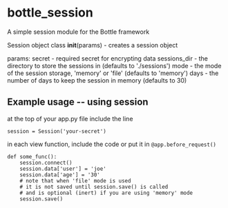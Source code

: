 # bottle_session
A simple session module for the Bottle framework

Session object class
    __init__(params) - creates a session object

params:
 secret - required secret for encrypting data
 sessions_dir - the directory to store the sessions in (defaults to './sessions')
 mode - the mode of the session storage, 'memory' or 'file' (defaults to 'memory')
 days - the number of days to keep the session in memory (defaults to 30)

## Example usage -- using session

at the top of your app.py file include the line
    
 ```
session = Session('your-secret')
```
    
in each view function, include the code or put it in `@app.before_request()`
    
```
def some_func():
    session.connect()
    session.data['user'] = 'joe'
    session.data['age'] = '30'
    # note that when 'file' mode is used
    # it is not saved until session.save() is called
    # and is optional (inert) if you are using 'memory' mode
    session.save()
```

